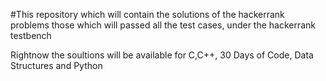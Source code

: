 #This repository which will contain the solutions of the hackerrank problems those which will passed all the test cases, under the hackerrank testbench

Rightnow the soultions will be available for C,C++, 30 Days of Code, Data Structures and Python



